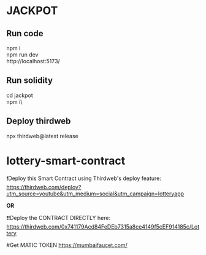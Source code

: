 # JACKPOT
## Run code
npm i\
npm run dev\
http://localhost:5173/
## Run solidity
cd jackpot\
npm i\
## Deploy thirdweb
npx thirdweb@latest release
# lottery-smart-contract

❗Deploy this Smart Contract using Thirdweb's deploy feature: https://thirdweb.com/deploy?utm_source=youtube&utm_medium=social&utm_campaign=lotteryapp

**OR**

❗❗Deploy the CONTRACT DIRECTLY here: https://thirdweb.com/0x741179Acd84FeDEb7315a8ce4149f5cEF914185c/Lottery

#Get MATIC TOKEN
 https://mumbaifaucet.com/